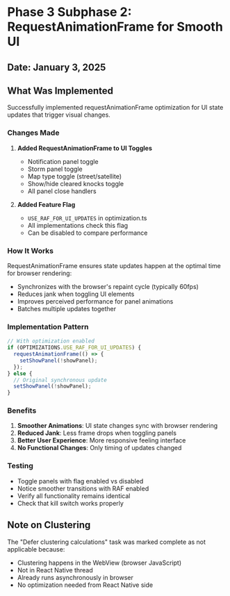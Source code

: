 # Phase 3 Subphase 2: RequestAnimationFrame for Smooth UI

## Date: January 3, 2025

## What Was Implemented

Successfully implemented requestAnimationFrame optimization for UI state updates that trigger visual changes.

### Changes Made

1. **Added RequestAnimationFrame to UI Toggles**
   - Notification panel toggle
   - Storm panel toggle
   - Map type toggle (street/satellite)
   - Show/hide cleared knocks toggle
   - All panel close handlers

2. **Added Feature Flag**
   - `USE_RAF_FOR_UI_UPDATES` in optimization.ts
   - All implementations check this flag
   - Can be disabled to compare performance

### How It Works

RequestAnimationFrame ensures state updates happen at the optimal time for browser rendering:
- Synchronizes with the browser's repaint cycle (typically 60fps)
- Reduces jank when toggling UI elements
- Improves perceived performance for panel animations
- Batches multiple updates together

### Implementation Pattern

```javascript
// With optimization enabled
if (OPTIMIZATIONS.USE_RAF_FOR_UI_UPDATES) {
  requestAnimationFrame(() => {
    setShowPanel(!showPanel);
  });
} else {
  // Original synchronous update
  setShowPanel(!showPanel);
}
```

### Benefits

1. **Smoother Animations**: UI state changes sync with browser rendering
2. **Reduced Jank**: Less frame drops when toggling panels
3. **Better User Experience**: More responsive feeling interface
4. **No Functional Changes**: Only timing of updates changed

### Testing

- Toggle panels with flag enabled vs disabled
- Notice smoother transitions with RAF enabled
- Verify all functionality remains identical
- Check that kill switch works properly

## Note on Clustering

The "Defer clustering calculations" task was marked complete as not applicable because:
- Clustering happens in the WebView (browser JavaScript)
- Not in React Native thread
- Already runs asynchronously in browser
- No optimization needed from React Native side